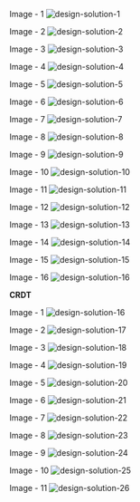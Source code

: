Image - 1
![design-solution-1](../images/google_drive_dropbox/1.png)

Image - 2
![design-solution-2](../images/google_drive_dropbox/2.png)

Image - 3
![design-solution-3](../images/google_drive_dropbox/3.png)

Image - 4
![design-solution-4](../images/google_drive_dropbox/4.png)

Image - 5
![design-solution-5](../images/google_drive_dropbox/5.png)

Image - 6
![design-solution-6](../images/google_drive_dropbox/6.png)

Image - 7
![design-solution-7](../images/google_drive_dropbox/7.png)

Image - 8
![design-solution-8](../images/google_drive_dropbox/8.png)

Image - 9
![design-solution-9](../images/google_drive_dropbox/9.png)

Image - 10
![design-solution-10](../images/google_drive_dropbox/10.png)

Image - 11
![design-solution-11](../images/google_drive_dropbox/11.png)

Image - 12
![design-solution-12](../images/google_drive_dropbox/12.png)

Image - 13
![design-solution-13](../images/google_drive_dropbox/13.png)

Image - 14
![design-solution-14](../images/google_drive_dropbox/14.png)

Image - 15
![design-solution-15](../images/google_drive_dropbox/15.png)

Image - 16
![design-solution-16](../images/google_drive_dropbox/16.png)

**CRDT**

Image - 1
![design-solution-16](../images/google_drive_dropbox/CRDT/1.png)

Image - 2
![design-solution-17](../images/google_drive_dropbox/CRDT/2.png)

Image - 3
![design-solution-18](../images/google_drive_dropbox/CRDT/3.png)

Image - 4
![design-solution-19](../images/google_drive_dropbox/CRDT/4.png)

Image - 5
![design-solution-20](../images/google_drive_dropbox/CRDT/5.png)

Image - 6
![design-solution-21](../images/google_drive_dropbox/CRDT/6.png)

Image - 7
![design-solution-22](../images/google_drive_dropbox/CRDT/7.png)

Image - 8
![design-solution-23](../images/google_drive_dropbox/CRDT/8.png)

Image - 9
![design-solution-24](../images/google_drive_dropbox/CRDT/9.png)

Image - 10
![design-solution-25](../images/google_drive_dropbox/CRDT/10.png)

Image - 11
![design-solution-26](../images/google_drive_dropbox/CRDT/11.png)
